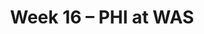 ---
layout: game
title: Week 16 – PHI at WAS
season: 2024
game_id: 2024_16_PHI_WAS
away_team: PHI
home_team: WAS
---